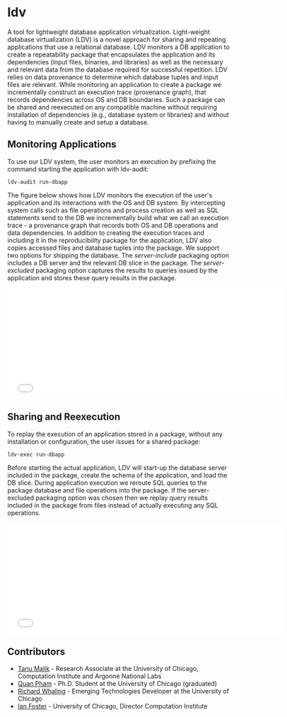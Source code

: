 # ldv

A tool for lightweight database application virtualization. Light-weight database virtualization (LDV) is a novel approach for sharing and repeating applications that use a relational database. LDV monitors a DB application to create a repeatability package that encapsulates the application and its dependencies (input files, binaries, and libraries) as well as the necessary and relevant data from the database required for successful repetition. LDV relies on data provenance to determine which database tuples and input files are relevant. While monitoring an application to create a package we incrementally construct an execution trace (provenance graph), that records dependencies across OS and DB boundaries. Such a package can be shared and reexecuted on any compatible machine without requiring installation of dependencies (e.g., database system or libraries) and without having to manually create and setup a database.

## Monitoring Applications


To use our LDV system, the user monitors an execution by prefixing the command starting the application with ldv-audit:

~~~
ldv-audit run-dbapp
~~~

The figure below shows how LDV monitors the execution of the user's application and its interactions with the OS and DB system. By intercepting system calls such as file operations and process creation as well as SQL statements send to the DB we incrementally build what we call an execution trace - a provenance graph that records both OS and DB operations and data dependencies. In addition to creating the execution traces and including it in the reproducibility package for the application, LDV also copies accessed files and database tuples into the package. We support two options for shipping the database. The <i>server-include</i> packaging option includes a DB server and the relevant DB slice in the package. The <i>server-excluded</i> packaging option captures the results to queries issued by the application and stores these query results in the package.


<embed src="../images/ldv_monitor.svg" type="image/svg+xml" class="aligncenter" height="250"  width="620"/>



## Sharing and Reexecution


To replay the execution of an application stored in a package, without any installation or configuration, the user issues for a shared package:

`ldv-exec run-dbapp`

Before starting the actual application, LDV will start-up the database server included in the package, create the schema of the application, and load the DB slice. During application execution we reroute SQL queries to the package database and file operations into the package. If the server-excluded packaging option was chosen then we replay query results included in the package from files instead of actually executing any SQL operations.


<embed src="../images/ldv_reexec.svg" type="image/svg+xml" class="aligncenter" height="250"  width="620"/>


<!-- ************************************************************ -->
## Contributors

* <a href="http://www.ci.anl.gov/profile/252" target="_new">Tanu Malik</a> - Research Associate at the University of Chicago, Computation Institute and Argonne National Labs
* <a href="https://au.linkedin.com/pub/tran-quan-pham/b3/19/657" target="_new">Quan Pham</a> - Ph.D. Student at the University of Chicago (graduated)
* <a href="http://webservices.uchicago.edu/about/staff/richard_whaling/" target="_new">Richard Whaling</a> - Emerging Technologies Developer at the University of Chicago
* <a href="http://www.ci.anl.gov/profile/252" target="_new">Ian Foster</a> - University of Chicago, Director Computation Institute


